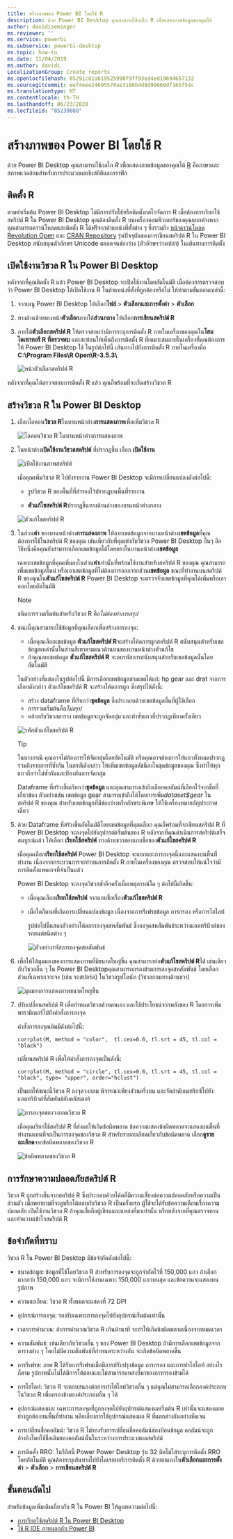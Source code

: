 ```yaml
---
title: สร้างภาพของ Power BI โดยใช้ R
description: ด้วย Power BI Desktop คุณสามารถใช้กลไก R เพื่อแสดงภาพข้อมูลของคุณได้
author: davidiseminger
ms.reviewer: ''
ms.service: powerbi
ms.subservice: powerbi-desktop
ms.topic: how-to
ms.date: 11/04/2019
ms.author: davidi
LocalizationGroup: Create reports
ms.openlocfilehash: 65291c81ab1952599079ff93ed4ed19694657132
ms.sourcegitcommit: eef4eee24695570ae3186b4d8d99660df16bf54c
ms.translationtype: HT
ms.contentlocale: th-TH
ms.lasthandoff: 06/23/2020
ms.locfileid: "85239080"
---
```

# <a name="create-power-bi-visuals-using-r"></a>สร้างภาพของ Power BI โดยใช้ R
ด้วย Power BI Desktop คุณสามารถใช้กลไก *R* เพื่อแสดงภาพข้อมูลของคุณได้ [R](https://mran.revolutionanalytics.com/documents/what-is-r) คือภาษาและสภาพแวดล้อมสำหรับการประมวลผลเชิงสถิติและกราฟิก

## <a name="install-r"></a>ติดตั้ง R
ตามค่าเริ่มต้น Power BI Desktop ไม่มีการปรับใช้หรือติดตั้งกลไกจัดการ R เมื่อต้องการเรียกใช้สคริปต์ R ใน Power BI Desktop คุณต้องติดตั้ง R บนเครื่องคอมพิวเตอร์ของคุณแยกต่างหาก คุณสามารถดาวน์โหลดและติดตั้ง R ได้ฟรีจากตำแหน่งที่ตั้งต่าง ๆ ซึ่งรวมถึง [หน้าดาวน์โหลด Revolution Open](https://mran.revolutionanalytics.com/download/) และ [CRAN Repository](https://cran.r-project.org/bin/windows/base/) รุ่นปัจจุบันของการเขียนสคริปต์ R ใน Power BI Desktop สนับสนุนตัวอักษร Unicode ตลอดจนช่องว่าง (ตัวอักษรว่างเปล่า) ในเส้นทางการติดตั้ง

## <a name="enable-r-visuals-in-power-bi-desktop"></a>เปิดใช้งานวิชวล R ใน Power BI Desktop
หลังจากที่คุณติดตั้ง R แล้ว Power BI Desktop จะเปิดใช้งานโดยอัตโนมัติ เมื่อต้องการตรวจสอบว่า Power BI Desktop ได้เปิดใช้งาน R ในตำแหน่งที่ตั้งที่ถูกต้องหรือไม่ ให้ทำตามขั้นตอนเหล่านี้: 

1. จากเมนู Power BI Desktop ให้เลือก**ไฟล์** > **ตัวเลือกและการตั้งค่า** > **ตัวเลือก** 

2. ทางด้านซ้ายของหน้า**ตัวเลือก**ภายใต้**ส่วนกลาง** ให้เลือก**การเขียนสคริปต์ R** 

3. ภายใต้**ตัวเลือกสคริปต์ R** ให้ตรวจสอบว่ามีการระบุการติดตั้ง R ภายในเครื่องของคุณใน**โฮมไดเรกทอรี R ที่ตรวจพบ** และสะท้อนให้เห็นถึงการติดตั้ง R ที่เหมาะสมภายในเครื่องที่คุณต้องการให้ Power BI Desktop ใช้ ในรูปต่อไปนี้ เส้นทางไปยังการติดตั้ง R ภายในเครื่องคือ **C:\Program Files\R Open\R-3.5.3\\**
   
   ![หน้าตัวเลือกสคริปต์ R](media/desktop-r-visuals/r-visuals-2.png)

หลังจากที่คุณได้ตรวจสอบการติดตั้ง R แล้ว คุณก็พร้อมที่จะเริ่มสร้างวิชวล R

## <a name="create-r-visuals-in-power-bi-desktop"></a>สร้างวิชวล R ใน Power BI Desktop
1. เลือกไอคอน**วิชวล R**ในบานหน้าต่าง**การแสดงภาพ**เพื่อเพิ่มวิชวล R
   
   ![ไอคอนวิชวล R ในบานหน้าต่างการแสดงภาพ](media/desktop-r-visuals/r-visuals-3.png)

2. ในหน้าต่าง**เปิดใช้งานวิชวลสคริปต์** ที่ปรากฏขึ้น เลือก **เปิดใช้งาน**

   ![เปิดใช้งานภาพสคริปต์](media/desktop-r-visuals/r-visuals-10.png)

   เมื่อคุณเพิ่มวิชวล R ไปยังรายงาน Power BI Desktop จะมีการเปลี่ยนแปลงดังต่อไปนี้:
   
   - รูปวิชวล R ของพื้นที่ที่สำรองไว้ปรากฏบนพื้นที่รายงาน
   
   - **ตัวแก้ไขสคริปต์ R**ปรากฏขึ้นทางด้านล่างของบานหน้าต่างกลาง
   
   ![ตัวแก้ไขสคริปต์ R](media/desktop-r-visuals/r-visuals-4.png)

3. ในส่วน**ค่า** ของบานหน้าต่าง**การแสดงภาพ** ให้ลากเขตข้อมูลจากบานหน้าต่าง**เขตข้อมูล**ที่คุณต้องการใช้ในสคริปต์ R ของคุณ เช่นเดียวกับที่คุณทำกับวิชวล Power BI Desktop อื่นๆ อีกวิธีหนึ่งคือคุณยังสามารถเลือกเขตข้อมูลได้โดยตรงในบานหน้าต่าง**เขตข้อมูล**
    
    เฉพาะเขตข้อมูลที่คุณเพิ่มลงในส่วน**ค่า**เท่านั้นที่พร้อมใช้งานสำหรับสคริปต์ R ของคุณ คุณสามารถเพิ่มเขตข้อมูลใหม่ หรือเอาเขตข้อมูลที่ไม่ต้องการออกจากส่วน**เขตข้อมูล** ขณะที่ทำงานบนสคริปต์ R ของคุณใน**ตัวแก้ไขสคริปต์ R** Power BI Desktop จะตรวจจับเขตข้อมูลที่คุณได้เพิ่มหรือเอาออกโดยอัตโนมัติ
   
   > [!NOTE]
   > ชนิดการรวมเริ่มต้นสำหรับวิชวล R คือ*ไม่ต้องทำการสรุป*
   > 
   > 
   
4. ขณะนี้คุณสามารถใช้ข้อมูลที่คุณเลือกเพื่อสร้างการลงจุด: 

    - เมื่อคุณเลือกเขตข้อมูล **ตัวแก้ไขสคริปต์ R**จะสร้างโค้ดการผูกสคริปต์ R สนับสนุนสำหรับเขตข้อมูลเหล่านั้นในส่วนสีเทาตามแนวด้านบนของบานหน้าต่างตัวแก้ไข
    - ถ้าคุณลบเขตข้อมูล **ตัวแก้ไขสคริปต์ R** จะลบรหัสการสนับสนุนสำหรับเขตข้อมูลนั้นโดยอัตโนมัติ
   
   ในตัวอย่างที่แสดงในรูปต่อไปนี้ มีการเลือกเขตข้อมูลสามเขตได้แก่: hp gear และ drat จากการเลือกดังกล่าว ตัวแก้ไขสคริปต์ R จะสร้างโค้ดการผูก ซึ่งสรุปได้ดังนี้:
   
   * สร้าง dataframe ที่เรียกว่า**ชุดข้อมูล** ซึ่งประกอบด้วยเขตข้อมูลอื่นที่ผู้ใช้เลือก
   * การรวมเริ่มต้นคือ*ไม่สรุป*
   * คล้ายกับวิชวลตาราง เขตข้อมูลจะถูกจัดกลุ่ม และทำซ้ำแถวที่ปรากฏเพียงครั้งเดียว
   
   ![รหัสตัวแก้ไขสคริปต์ R](media/desktop-r-visuals/r-visuals-5.png)
   
   > [!TIP]
   > ในบางกรณี คุณอาจไม่ต้องการให้จัดกลุ่มโดยอัตโนมัติ หรือคุณอาจต้องการให้แถวทั้งหมดปรากฏ รวมถึงรายการที่ซ้ำกัน ในกรณีดังกล่าว ให้เพิ่มเขตข้อมูลดัชนีลงในชุดข้อมูลของคุณ ซึ่งทำให้ทุกแถวถือว่าไม่ซ้ำกันและป้องกันการจัดกลุ่ม
   > 
   > 
   
   Dataframe ที่สร้างขึ้นเรียกว่า**ชุดข้อมูล** และคุณสามารถเข้าถึงเลือกคอลัมน์ที่เลือกไว้จากชื่อที่เกี่ยวข้อง ตัวอย่างเช่น เขตข้อมูล gear สามารถเข้าถึงได้โดยการเพิ่ม*dataset$gear* ในสคริปต์ R ของคุณ สำหรับเขตข้อมูลที่มีช่องว่างหรืออักขระพิเศษ ให้ใช้เครื่องหมายอัญประกาศเดี่ยว

5. ด้วย Dataframe ที่สร้างขึ้นอัตโนมัติโดยเขตข้อมูลที่คุณเลือก คุณก็พร้อมที่จะเขียนสคริปต์ R ที่ Power BI Desktop จะลงจุดไปยังอุปกรณ์เริ่มต้นของ R หลังจากที่คุณดำเนินการสคริปต์เสร็จสมบูรณ์แล้ว ให้เลือก **เรียกใช้สคริปต์** ทางด้านขวาของแถบชื่อของ**ตัวแก้ไขสคริปต์ R**
   
    เมื่อคุณเลือก**เรียกใช้สคริปต์** Power BI Desktop จะแยกแยะการลงจุดนี้และแสดงบนพื้นที่ทำงาน เนื่องจากกระบวนการจะทำบนการติดตั้ง R ภายในเครื่องของคุณ ตรวจสอบให้แน่ใจว่ามีการติดตั้งแพคเกจที่จำเป็นแล้ว
   
   Power BI Desktop จะลงจุดวิชวลซ้ำอีกครั้งเมื่อเหตุการณ์ใด ๆ ต่อไปนี้เกิดขึ้น:
   
   * เมื่อคุณเลือก**เรียกใช้สคริปต์** จากแถบชื่อเรื่อง**ตัวแก้ไขสคริปต์ R**
   * เมื่อใดก็ตามที่เกิดการเปลี่ยนแปลงข้อมูล เนื่องจากการรีเฟรชข้อมูล การกรอง หรือการไฮไลท์

     รูปต่อไปนี้แสดงตัวอย่างโค้ดการลงจุดสหสัมพันธ์ ซึ่งลงจุดสหสัมพันธ์ระหว่างแอตทริบิวต์ของรถยนต์ชนิดต่าง ๆ

     ![ตัวอย่างรหัสการลงจุดสหสัมพันธ์](media/desktop-r-visuals/r-visuals-6.png)

6. เพื่อให้ได้มุมมองของการแสดงภาพที่มีขนาดใหญ่ขึ้น คุณสามารถย่อ**ตัวแก้ไขสคริปต์ R**ได้ เช่นเดียวกับวิชวลอื่น ๆ ใน Power BI Desktopคุณสามารถกรองข้ามการลงจุดสหสัมพันธ์ โดยเลือกส่วนที่เฉพาะเจาะจง (เช่น รถสปอร์ต) ในวิชวลรูปโดนัท (วิชวลกลมทางด้านขวา)

    ![มุมมองการแสดงภาพขนาดใหญขึ้น](media/desktop-r-visuals/r-visuals-7.png)

7. ปรับเปลี่ยนสคริปต์ R เพื่อกำหนดวิชวลด้วยตนเอง และใช้ประโยชน์จากพลังของ R โดยการเพิ่มพารามิเตอร์ไปยังคำสั่งการลงจุด

    คำสั่งการลงจุดเดิมมีดังต่อไปนี้:

    ```
    corrplot(M, method = "color",  tl.cex=0.6, tl.srt = 45, tl.col = "black")
    ```

    เปลี่ยนสคริปต์ R เพื่อให้คำสั่งการลงจุดเป็นดังนี้:

    ```
    corrplot(M, method = "circle", tl.cex=0.6, tl.srt = 45, tl.col = "black", type= "upper", order="hclust")
    ```

    เป็นผลให้ขณะนี้วิชวล R ลงจุดวงกลม พิจารณาเพียงส่วนครึ่งบน และจัดลำดับเมทริกซ์ไปยังแอตทริบิวต์ที่สัมพันธ์กับคลัสเตอร์

    ![การลงจุดของวงกลมวิชวล R](media/desktop-r-visuals/r-visuals-8.png)

    เมื่อคุณเรียกใช้สคริปต์ R ที่ส่งผลให้เกิดข้อผิดพลาด ข้อความแสดงข้อผิดพลาดจะแสดงบนพื้นที่ทำงานแทนที่จะเป็นการลงจุดของวิชวล R สำหรับรายละเอียดเกี่ยวกับข้อผิดพลาด เลือก**ดูรายละเอียด**จากข้อผิดพลาดของวิชวล R

    ![ข้อผิดพลาดของวิชวล R](media/desktop-r-visuals/r-visuals-9.png)

## <a name="r-scripts-security"></a>การรักษาความปลอดภัยสคริปต์ R 
วิชวล R ถูกสร้างขึ้นจากสคริปต์ R ซึ่งประกอบด้วยโค้ดที่มีความเสี่ยงต่อความปลอดภัยหรือความเป็นส่วนตัว เมื่อพยายามที่จะดูหรือโต้ตอบกับวิชวล R เป็นครั้งแรก ผู้ใช้จะได้รับข้อความเตือนเรื่องความปลอดภัย เปิดใช้งานวิชวล R ถ้าคุณเชื่อถือผู้เขียนและแหล่งที่มาเท่านั้น หรือหลังจากที่คุณตรวจทานและทำความเข้าใจสคริปต์ R


## <a name="known-limitations"></a>ข้อจำกัดที่ทราบ
วิชวล R ใน Power BI Desktop มีข้อจำกัดดังต่อไปนี้:

* ขนาดข้อมูล: ข้อมูลที่ใช้โดยวิชวล R สำหรับการลงจุดจะถูกจำกัดไว้ที่ 150,000 แถว ถ้าเลือกมากกว่า 150,000 แถว จะมีการใช้งานเฉพาะ 150,000 แถวบนสุด และข้อความจะแสดงบนรูปภาพ

* ความละเอียด: วิชวล R ทั้งหมดจะแสดงที่ 72 DPI

* อุปกรณ์การลงจุด: รองรับเฉพาะการลงจุดไปยังอุปกรณ์เริ่มต้นเท่านั้น 

* เวลาการคำนวณ: ถ้าการคำนวณวิชวล R เกินห้านาที จะทำให้เกิดข้อผิดพลาดเนื่องจากหมดเวลา

* ความสัมพันธ์: เช่นเดียวกับวิชวลอื่น ๆ ของ Power BI Desktop ถ้ามีการเลือกเขตข้อมูลจากตารางต่าง ๆ โดยไม่มีความสัมพันธ์ที่กำหนดระหว่างกัน จะเกิดข้อผิดพลาดขึ้น

* การรีเฟรช: ภาพ R ได้รับการรีเฟรชเมื่อมีการปรับปรุงข้อมูล การกรอง และการทำไฮไลท์ อย่างไรก็ตาม รูปภาพนั้นไม่ได้มีการโต้ตอบและไม่สามารถแหล่งที่มาของการกรองข้ามได้

* การไฮไลท์: วิชวล R จะตอบสนองต่อการทำไฮไลท์วิชวลอื่น ๆ แต่คุณไม่สามารถเลือกองค์ประกอบในวิชวล R เพื่อกรองข้ามองค์ประกอบอื่น ๆ ได้

* อุปกรณ์แสดงผล: เฉพาะการลงจุดที่ถูกลงจุดไปยังอุปกรณ์แสดงผลเริ่มต้น R เท่านั้นจะแสดงผลอย่างถูกต้องบนพื้นที่ทำงาน หลีกเลี่ยงการใช้อุปกรณ์แสดงผล R ที่แตกต่างกันอย่างชัดเจน

* การเปลี่ยนชื่อคอลัมน์: วิชวล R ไม่รองรับการเปลี่ยนชื่อคอลัมน์ช่องป้อนข้อมูล คอลัมน์จะถูกอ้างอิงโดยใช้ชื่อเดิมของคอลัมน์นั้นในระหว่างการประมวลผลสคริปต์

* การติดตั้ง RRO: ในรีลีสนี้ Power Power Desktop รุ่น 32 บิตไม่ได้ระบุการติดตั้ง RRO โดยอัตโนมัติ คุณต้องระบุเส้นทางไปยังไดเรกทอรีการติดตั้ง R ด้วยตนเองใน**ตัวเลือกและการตั้งค่า** > **ตัวเลือก** > **การเขียนสคริปต์ R**

## <a name="next-steps"></a>ขั้นตอนถัดไป
สำหรับข้อมูลเพิ่มเติมเกี่ยวกับ R ใน Power BI ให้ดูบทความต่อไปนี้:

* [การเรียกใช้สคริปต์ R ใน Power BI Desktop](../connect-data/desktop-r-scripts.md)
* [ใช้ R IDE ภายนอกกับ Power BI](../connect-data/desktop-r-ide.md)
